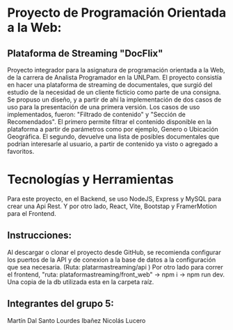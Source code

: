 # Proyecto de Programación Orientada a la Web:
## Plataforma de Streaming "DocFlix" 

Proyecto integrador para la asignatura de programación orientada a la Web, de la carrera de Analista Programador en la UNLPam. 
El proyecto consistía en hacer una plataforma de streaming de documentales, que surgió del estudio de la necesidad de un cliente ficticio como parte de una consigna. Se propuso un diseño, y a partir de ahí la implementación de dos casos de uso para la presentación de una primera versión. Los casos de uso implementados, fueron: "Filtrado de contenido" y "Sección de Recomendados". El primero permite filtrar el contenido disponible en la plataforma a partir de parámetros como por ejemplo, Genero o Ubicación Geográfica. El segundo, devuelve una lista de posibles documentales que podrían interesarle al usuario, a partir de contenido ya visto o agregado a favoritos. 

# Tecnologías y Herramientas

Para este proyecto, en el Backend, se uso NodeJS, Express y MySQL para crear una Api Rest. Y por otro lado, React, Vite, Bootstap y FramerMotion para el Frontend.  

## Instrucciones:
Al descargar o clonar el proyecto desde GitHub, se recomienda configurar los puertos de la API y de conexion a la base de datos a la configuración que sea necesaria. (Ruta: platarmastreaming/api )
Por otro lado para correr el frontend, "ruta: plataformastreaming/front_web" -> npm i -> npm run dev. 
Una copia de la db utilizada esta en la carpeta raíz. 


## Integrantes del grupo 5: 
Martín Dal Santo
Lourdes Ibañez 
Nicolás Lucero 